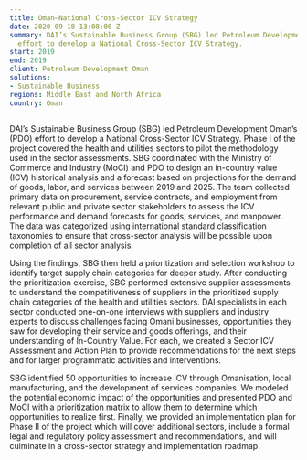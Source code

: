 ```yaml
---
title: Oman—National Cross-Sector ICV Strategy
date: 2020-09-18 13:08:00 Z
summary: DAI’s Sustainable Business Group (SBG) led Petroleum Development Oman’s (PDO)
  effort to develop a National Cross-Sector ICV Strategy.
start: 2019
end: 2019
client: Petroleum Development Oman
solutions:
- Sustainable Business
regions: Middle East and North Africa
country: Oman
---
```


DAI’s Sustainable Business Group (SBG) led Petroleum Development Oman’s (PDO) effort to develop a National Cross-Sector ICV Strategy. Phase I of the project covered the health and utilities sectors to pilot the methodology used in the sector assessments. SBG coordinated with the Ministry of Commerce and Industry (MoCI) and PDO to design an in-country value (ICV) historical analysis and a forecast based on projections for the demand of goods, labor, and services between 2019 and 2025. The team collected primary data on procurement, service contracts, and employment from relevant public and private sector stakeholders to assess the ICV performance and demand forecasts for goods, services, and manpower. The data was categorized using international standard classification taxonomies to ensure that cross-sector analysis will be possible upon completion of all sector analysis. 

Using the findings, SBG then held a prioritization and selection workshop to identify target supply chain categories for deeper study. After conducting the prioritization exercise, SBG performed extensive supplier assessments to understand the competitiveness of suppliers in the prioritized supply chain categories of the health and utilities sectors. DAI specialists in each sector conducted one-on-one interviews with suppliers and industry experts to discuss challenges facing Omani businesses, opportunities they saw for developing their service and goods offerings, and their understanding of In-Country Value. For each, we created a Sector ICV Assessment and Action Plan to provide recommendations for the next steps and for larger programmatic activities and interventions.

SBG identified 50 opportunities to increase ICV through Omanisation, local manufacturing, and the development of services companies. We modeled the potential economic impact of the opportunities and presented PDO and MoCI with a prioritization matrix to allow them to determine which opportunities to realize first. Finally, we provided an implementation plan for Phase II of the project which will cover additional sectors, include a formal legal and regulatory policy assessment and recommendations, and will culminate in a cross-sector strategy and implementation roadmap. 